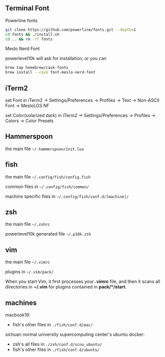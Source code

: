 ## Terminal Font

Powerline fonts

```bash
git clone https://github.com/powerline/fonts.git --depth=1
cd fonts && ./install.sh
cd .. && rm -rf fonts
``` 

Meslo Nerd Font

powerlevel10k will ask for installation, or you can

```bash
brew tap homebrew/cask-fonts
brew install --cask font-meslo-nerd-font
```

## iTerm2

set Font in iTerm2 -> Settings/Preferences -> Profiles -> Text -> Non-ASCII Font -> MesloLGS NF

set Color(solarized dark) in iTerm2 -> Settings/Preferences -> Profiles -> Colors -> Color Presets

## Hammerspoon

the main file `~/.hammerspoon/init.lua`

## fish

the main file `~/.config/fish/config.fish`

common files in `~/.config/fish/common/`

machine specific files in `~/.config/fish/conf.d/[machine]/`


## zsh

the main file `~/.zshrc`

powerlevel10k generated file `~/.p10k.zsh`

## vim

the main file `~/.vimrc`

plugins in `~/.vim/pack/`

When you start Vim, it first processes your **.vimrc** file, and then it scans all directories in **~/.vim** for plugins contained in **pack/*/start**.

## machines

macbook19:
- fish's other files in `./fish/conf.d/mac/`

sichuan normal university supercomputing center's ubuntu docker:
- zsh's all files in `./zsh/conf.d/scnu_ubuntu/`
- fish's other files in `./fish/conf.d/ubuntu/`